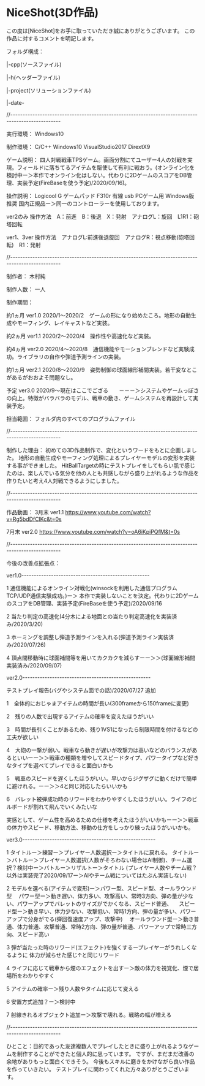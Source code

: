 # NiceShot(3D作品)
この度は[NiceShot]をお手に取っていただき誠にありがとうございます。
この作品に対するコメントを明記します。

フォルダ構成：

|-cpp(ソースファイル)

|-h(ヘッダーファイル)

|-project(ソリューションファイル)

|-date-


//--------------------------------------------------------------------------------------------------
      
実行環境：
Windows10

制作環境：
C/C++ Windows10 VisualStudio2017 DirextX9

ゲーム説明：
四人対戦戦車TPSゲーム。画面分割にてユーザー4人の対戦を実現。フィールドに落ちてるアイテムを駆使して有利に戦おう。(オンライン化を検討中ー＞本作でオンライン化はしない。代わりに2DゲームのスコアをDB管理、実装予定(FireBaseを使う予定)/2020/09/16)。

操作説明：
Logicool G ゲームパッド F310r 有線 usb PCゲーム用 Windows版推奨 国内正規品ー＞同一のコントローラーを使用しております。

ver2のみ     操作方法　A：前進　B：後退　X：発射　アナログL：旋回　L1R1：砲塔回転

ver1、3ver   操作方法　アナログL:前進後退旋回　アナログR：視点移動(砲塔回転)　R1：発射

//--------------------------------------------------------------------------------------------------

制作者：
木村純

制作人数：
一人

制作期間：

約1ヵ月 ver1.0 2020/1～2020/2　ゲームの形になり始めたころ。地形の自動生成やモーフィング、レイキャストなど実装。

約2ヵ月 ver1.1 2020/2～2020/4　操作性や高速化など実装。

約4ヵ月 ver2.0 2020/4～2020/8　通信機能やモーションブレンドなど実験成功。ライブラリの自作や弾道予測ラインの実装。

約1ヵ月 ver2.1 2020/8～2020/9　姿勢制御の球面線形補間実装。若干変なとこがあるがおおよそ問題なし。

予定    ver3.0 2020/9～現在はここでござる　　－－－＞システムやゲームっぽさの向上。特徴がバラバラのモデル、戦車の動き、ゲームシステムを再設計して実装予定。

担当範囲：
フォルダ内のすべてのプログラムファイル

//--------------------------------------------------------------------------------------------------

制作した理由：
初めての3D作品制作で、変化というワードをもとに企画しました。
地形の自動生成やモーフィング処理によるプレイヤーモデルの変形を実装する事ができました。
HitBallTargetの時にテストプレイをしてもらい肌で感じたのは、楽しんでいる気分を他の人とも共感しながら盛り上がれるような作品を作りたいと考え4人対戦できるようにしました。

//--------------------------------------------------------------------------------------------------

作品動画：
3月末 ver1.1
https://www.youtube.com/watch?v=Rg5bdDfClKc&t=0s

7月末 ver2.0
https://www.youtube.com/watch?v=oA6iKpiPQfM&t=0s

//--------------------------------------------------------------------------------------------------

今後の改善点拡張点：

ver1.0----------------------------------------------------

1 通信機能によるオンライン対戦化(winsockを利用した通信プログラムTCP/UDP通信実験成功。)ー＞
本作で実装しないことを決定。代わりに2DゲームのスコアをDB管理、実装予定(FireBaseを使う予定)/2020/09/16

2 当たり判定の高速化(4分木による地面との当たり判定高速化を実装済み/2020/3/20)

3 ホーミングを調整し弾道予測ラインを入れる(弾道予測ライン実装済み/2020/07/26)
 
4 頂点間移動時に球面補間等を用いてカクカクを減らすーー＞＞(球面線形補間実装済み/2020/09/07)

ver2.0----------------------------------------------------

テストプレイ報告(バグやシステム面での話)/2020/07/27 追加

1　全体的におじゃまアイテムの時間が長い(300frameから150frameに変更)

2　残りの人数で出現するアイテムの確率を変えたほうがいい

3　時間が長引くことがあるため、残り1VS1になったら制限時間を付けるなどの工夫が欲しい

4　大砲の一撃が弱い。戦車なら動きが遅いが攻撃力は高いなどのバランスがあるといいーー＞＞戦車の種類を増やしてスピードタイプ、パワータイプなど好きなタイプを選べてプレイできると面白いかも

5　戦車のスピードを遅くしたほうがいい。早いからジグザグに動くだけで簡単に避けれる。ーー＞＞4と同じ対応したらいいかも

6　バレット被弾成功時のリワードをわかりやすくしたほうがいい。ライフのビルボードが割れて飛んでいくみたいな

実感として、ゲーム性を高めるための仕様を考えたほうがいいかもーー＞＞戦車の体力やスピード、移動方法、移動の仕方をしっかり練ったほうがいいかも。

ver3.0------------------------------------------------------

1
タイトルー＞練習ー＞プレイヤー人数選択ー＞タイトルに戻れる。
タイトルー＞バトルー＞プレイヤー人数選択(人数がそろわない場合はAI制御)、チーム選択？検討中ー＞バトルー＞リザルトー＞タイトル
(プレイヤー人数やチーム戦？以外は実装完了2020/09/17ー＞AIやチーム戦についてはたぶん実装しない)

2
モデルを選べる(アイテムで変形)ー＞パワー型、スピード型、オールラウンド型
　パワー型ー＞動き遅い、体力多い、攻撃高い、常時3方向、弾の量が少ない、パワーアップでバレットのサイズがでかくなる、スピード普通、
　スピード型ー＞動き早い、体力少ない、攻撃低い、常時1方向、弾の量が多い、パワーアップで分身がでる(弾回復速度アップ、攻撃中)
　オールラウンド型ー＞動き普通、体力普通、攻撃普通、常時2方向、弾の量が普通、パワーアップで常時三方向、スピード高い

3
弾が当たった時のリワード(エフェクト)を強くするープレイヤーがうれしくなるように
体力が減らせた感じ↑と同じリワード

4
ライフに応じて戦車から煙のエフェクトを出すー＞敵の体力を視覚化、煙で居場所をわかりやすく

5
アイテムの確率ー＞残り人数やタイムに応じて変える

6
安置方式追加？ー＞検討中

7
射線きれるオブジェクト追加ー＞攻撃で壊れる。戦略の幅が増える

//--------------------------------------------------------------------------------------------------

ひとこと：目的であった友達複数人でプレイしたときに盛り上がれるようなゲームを制作することができたと個人的に思っています。
ですが、まだまだ改善の余地がありもっと面白くできそう。
今後もスキルに磨きをかけながら良い作品を作っていきたい。
テストプレイに関わってくれた方々ありがとうございます。
